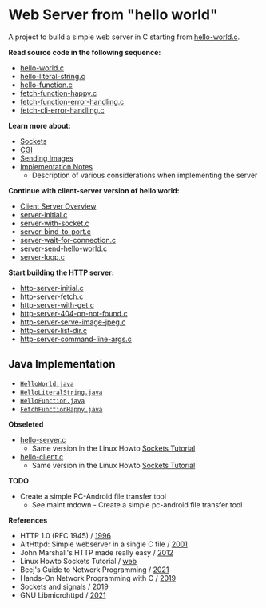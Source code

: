 # Web Server from "hello world"
A project to build a simple web server in C starting from [hello-world.c](txt/hello-world.c.txt).

**Read source code in the following sequence:**

- [hello-world.c](txt/hello-world.c.txt)
- [hello-literal-string.c](txt/hello-literal-string.c.txt)
- [hello-function.c](txt/hello-function.c.txt)
- [fetch-function-happy.c](txt/fetch-function-happy.c.txt)
- [fetch-function-error-handling.c](txt/fetch-function-error-handling.c.txt)
- [fetch-cli-error-handling.c](txt/fetch-cli-error-handling.c.txt)

**Learn more about:**

- [Sockets](learn-about-sockets.md)
- [CGI](learn-about-cgi.md)
- [Sending Images](learn-about-sending-images.md)
- [Implementation Notes](implementation-notes.md)
    - Description of various considerations when implementing the server

**Continue with client-server version of hello world:**

- [Client Server Overview](hello-client-server-overview.md)
- [server-initial.c](txt/server-initial.c.txt)
- [server-with-socket.c](txt/server-with-socket.c.txt)
- [server-bind-to-port.c](txt/server-bind-to-port.c.txt)
- [server-wait-for-connection.c](txt/server-wait-for-connection.c.txt)
- [server-send-hello-world.c](txt/server-send-hello-world.c.txt)
- [server-loop.c](txt/server-loop.c.txt)

**Start building the HTTP server:**

- [http-server-initial.c](txt/http-server-initial.c.txt)
- [http-server-fetch.c](txt/http-server-fetch.c.txt)
- [http-server-with-get.c](txt/http-server-with-get.c.txt)
- [http-server-404-on-not-found.c](txt/http-server-404-on-not-found.c.txt)
- [http-server-serve-image-jpeg.c](txt/http-server-serve-image-jpeg.c.txt)
- [http-server-list-dir.c](txt/http-server-list-dir.c.txt)
- [http-server-command-line-args.c](txt/http-server-command-line-args.c.txt)


## Java Implementation

- [`HelloWorld.java`](java/HelloWorld.java)
- [`HelloLiteralString.java`](java/HelloLiteralString.java)
- [`HelloFunction.java`](java/HelloFunction.java)
- [`FetchFunctionHappy.java`](java/FetchFunctionHappy.java)


**Obseleted**

- [hello-server.c](txt/hello-server.c.txt)
    - Same version in the Linux Howto [Sockets Tutorial](https://www.linuxhowtos.org/C_C++/socket.htm)
- [hello-client.c](txt/hello-client.c.txt)
    - Same version in the Linux Howto [Sockets Tutorial](https://www.linuxhowtos.org/C_C++/socket.htm)

**TODO**

- Create a simple PC-Android file transfer tool
    - See maint.mdown - Create a simple pc-android file transfer tool


**References**

- HTTP 1.0 (RFC 1945) / [1996](https://datatracker.ietf.org/doc/html/rfc1945)
- AltHttpd: Simple webserver in a single C file / [2001](https://sqlite.org/althttpd/doc/trunk/althttpd.md)
- John Marshall's HTTP made really easy / [2012](https://jmarshall.com/easy/http/)
- Linux Howto Sockets Tutorial / [web](https://www.linuxhowtos.org/C_C++/socket.htm)
- Beej's Guide to Network Programming / [2021](http://www.beej.us/guide/bgnet/)
- Hands-On Network Programming with C / [2019](https://github.com/codeplea/Hands-On-Network-Programming-with-C)
- Sockets and signals / [2019](https://opensource.com/article/19/4/interprocess-communication-linux-networking)
- GNU Libmicrohttpd / [2021](http://www.gnu.org/software/libmicrohttpd/)

